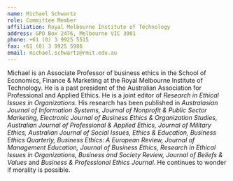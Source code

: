 ```yaml
---
name: Michael Schwartz  
role: Committee Member
affiliation: Royal Melbourne Institute of Technology
address: GPO Box 2476, Melbourne VIC 3001  
phone: +61 (0) 3 9925 5515  
fax: +61 (0) 3 9925 5986  
email: michael.schwartz@rmit.edu.au
---
```


Michael is an Associate Professor of business ethics in the School of Economics, Finance & Marketing at the Royal Melbourne Institute of Technology. He is a past president of the Australian Association for Professional and Applied Ethics. He is a joint editor of _Research in Ethical Issues in Organizations_. His research has been published in _Australasian Journal of Information Systems, Journal of Nonprofit & Public Sector Marketing, Electronic Journal of Business Ethics & Organization Studies, Australian Journal of Professional & Applied Ethics, Journal of Military Ethics, Australian Journal of Social Issues, Ethics & Education, Business Ethics Quarterly, Business Ethics: A European Review, Journal of Management Education, Journal of Business Ethics, Research in Ethical Issues in Organizations, Business and Society Review, Journal of Beliefs & Values_ and _Business & Professional Ethics Journal_. He continues to wonder if morality is possible. 
